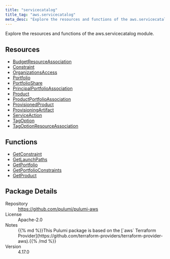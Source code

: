 ```yaml
---
title: "servicecatalog"
title_tag: "aws.servicecatalog"
meta_desc: "Explore the resources and functions of the aws.servicecatalog module."
---
```


<!-- WARNING: this file was generated by Pulumi Docs Generator. -->
<!-- Do not edit by hand unless you're certain you know what you are doing! -->

Explore the resources and functions of the aws.servicecatalog module.

<h2 id="resources">Resources</h2>
<ul class="api">
    <li><a href="budgetresourceassociation" title="BudgetResourceAssociation"><span class="symbol resource"></span>BudgetResourceAssociation</a></li>
    <li><a href="constraint" title="Constraint"><span class="symbol resource"></span>Constraint</a></li>
    <li><a href="organizationsaccess" title="OrganizationsAccess"><span class="symbol resource"></span>OrganizationsAccess</a></li>
    <li><a href="portfolio" title="Portfolio"><span class="symbol resource"></span>Portfolio</a></li>
    <li><a href="portfolioshare" title="PortfolioShare"><span class="symbol resource"></span>PortfolioShare</a></li>
    <li><a href="principalportfolioassociation" title="PrincipalPortfolioAssociation"><span class="symbol resource"></span>PrincipalPortfolioAssociation</a></li>
    <li><a href="product" title="Product"><span class="symbol resource"></span>Product</a></li>
    <li><a href="productportfolioassociation" title="ProductPortfolioAssociation"><span class="symbol resource"></span>ProductPortfolioAssociation</a></li>
    <li><a href="provisionedproduct" title="ProvisionedProduct"><span class="symbol resource"></span>ProvisionedProduct</a></li>
    <li><a href="provisioningartifact" title="ProvisioningArtifact"><span class="symbol resource"></span>ProvisioningArtifact</a></li>
    <li><a href="serviceaction" title="ServiceAction"><span class="symbol resource"></span>ServiceAction</a></li>
    <li><a href="tagoption" title="TagOption"><span class="symbol resource"></span>TagOption</a></li>
    <li><a href="tagoptionresourceassociation" title="TagOptionResourceAssociation"><span class="symbol resource"></span>TagOptionResourceAssociation</a></li>
</ul>

<h2 id="functions">Functions</h2>
<ul class="api">
    <li><a href="getconstraint" title="GetConstraint"><span class="symbol function"></span>GetConstraint</a></li>
    <li><a href="getlaunchpaths" title="GetLaunchPaths"><span class="symbol function"></span>GetLaunchPaths</a></li>
    <li><a href="getportfolio" title="GetPortfolio"><span class="symbol function"></span>GetPortfolio</a></li>
    <li><a href="getportfolioconstraints" title="GetPortfolioConstraints"><span class="symbol function"></span>GetPortfolioConstraints</a></li>
    <li><a href="getproduct" title="GetProduct"><span class="symbol function"></span>GetProduct</a></li>
</ul>

<h2 id="package-details">Package Details</h2>
<dl class="package-details">
	<dt>Repository</dt>
	<dd><a href="https://github.com/pulumi/pulumi-aws">https://github.com/pulumi/pulumi-aws</a></dd>
	<dt>License</dt>
	<dd>Apache-2.0</dd>
	<dt>Notes</dt>
	<dd>{{% md %}}This Pulumi package is based on the [`aws` Terraform Provider](https://github.com/terraform-providers/terraform-provider-aws).{{% /md %}}</dd>
	<dt>Version</dt>
	<dd>4.17.0</dd>
</dl>

